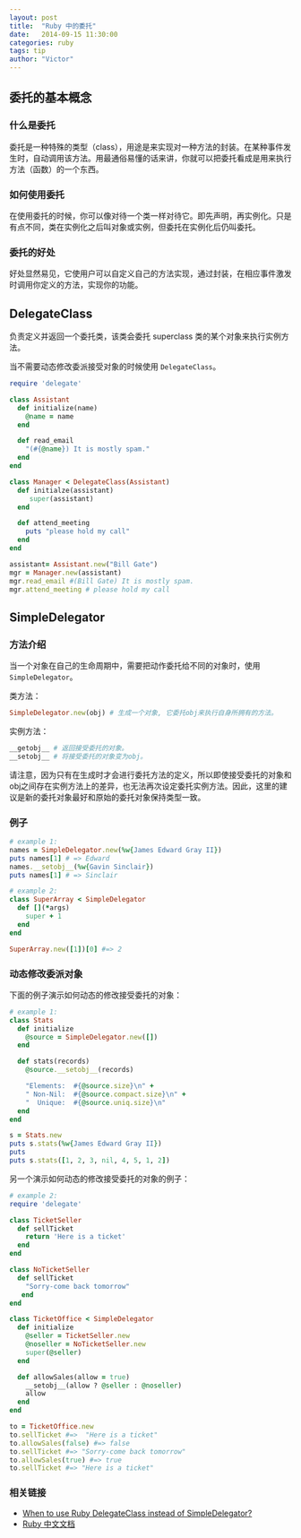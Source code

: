 ```yaml
---
layout: post
title:  "Ruby 中的委托"
date:   2014-09-15 11:30:00
categories: ruby
tags: tip
author: "Victor"
---
```


## 委托的基本概念

### 什么是委托

委托是一种特殊的类型（class），用途是来实现对一种方法的封装。在某种事件发生时，自动调用该方法。用最通俗易懂的话来讲，你就可以把委托看成是用来执行方法（函数）的一个东西。

### 如何使用委托

在使用委托的时候，你可以像对待一个类一样对待它。即先声明，再实例化。只是有点不同，类在实例化之后叫对象或实例，但委托在实例化后仍叫委托。


### 委托的好处

好处显然易见，它使用户可以自定义自己的方法实现，通过封装，在相应事件激发时调用你定义的方法，实现你的功能。


## DelegateClass

负责定义并返回一个委托类，该类会委托 superclass 类的某个对象来执行实例方法。

当不需要动态修改委派接受对象的时候使用 ```DelegateClass```。

```ruby
require 'delegate'

class Assistant
  def initialize(name)
    @name = name
  end

  def read_email
    "(#{@name}) It is mostly spam."
  end
end

class Manager < DelegateClass(Assistant)
  def initialze(assistant)
     super(assistant)
  end

  def attend_meeting
    puts "please hold my call"
  end
end
```

```ruby
assistant= Assistant.new("Bill Gate")
mgr = Manager.new(assistant)
mgr.read_email #(Bill Gate) It is mostly spam.
mgr.attend_meeting # please hold my call
```


## SimpleDelegator

### 方法介绍

当一个对象在自己的生命周期中，需要把动作委托给不同的对象时，使用 ```SimpleDelegator```。

类方法：

```ruby
SimpleDelegator.new(obj) # 生成一个对象, 它委托obj来执行自身所拥有的方法。
```

实例方法：

```ruby
__getobj__ # 返回接受委托的对象。
__setobj__ # 将接受委托的对象变为obj。
```

请注意，因为只有在生成时才会进行委托方法的定义，所以即使接受委托的对象和obj之间存在实例方法上的差异，也无法再次设定委托实例方法。因此，这里的建议是新的委托对象最好和原始的委托对象保持类型一致。

### 例子

```ruby
# example 1:
names = SimpleDelegator.new(%w{James Edward Gray II})
puts names[1] # => Edward
names.__setobj__(%w{Gavin Sinclair})
puts names[1] # => Sinclair
```

```ruby
# example 2:
class SuperArray < SimpleDelegator
  def [](*args)
    super + 1
  end
end

SuperArray.new([1])[0] #=> 2
```

### 动态修改委派对象

下面的例子演示如何动态的修改接受委托的对象：

```ruby
# example 1:
class Stats
  def initialize
    @source = SimpleDelegator.new([])
  end

  def stats(records)
    @source.__setobj__(records)

    "Elements:  #{@source.size}\n" +
    " Non-Nil:  #{@source.compact.size}\n" +
    "  Unique:  #{@source.uniq.size}\n"
  end
end

s = Stats.new
puts s.stats(%w{James Edward Gray II})
puts
puts s.stats([1, 2, 3, nil, 4, 5, 1, 2])
```

另一个演示如何动态的修改接受委托的对象的例子：

```ruby
# example 2:
require 'delegate'

class TicketSeller
  def sellTicket
    return 'Here is a ticket'
  end
end

class NoTicketSeller
  def sellTicket
    "Sorry-come back tomorrow"
   end
end

class TicketOffice < SimpleDelegator
  def initialize
    @seller = TicketSeller.new
    @noseller = NoTicketSeller.new
    super(@seller)
  end

  def allowSales(allow = true)
    __setobj__(allow ? @seller : @noseller)
    allow
  end
end
```

```ruby
to = TicketOffice.new
to.sellTicket #=>  "Here is a ticket"
to.allowSales(false) #=> false
to.sellTicket #=> "Sorry-come back tomorrow"
to.allowSales(true) #=> true
to.sellTicket #=> "Here is a ticket"
```

### 相关链接

* [When to use Ruby DelegateClass instead of SimpleDelegator?](http://stackoverflow.com/questions/13104942/when-to-use-ruby-delegateclass-instead-of-simpledelegator-delegateclass-method)
* [Ruby 中文文档](http://www.kuqin.com/rubycndocument/man/addlib/delegate.html#SimpleDelegator)
